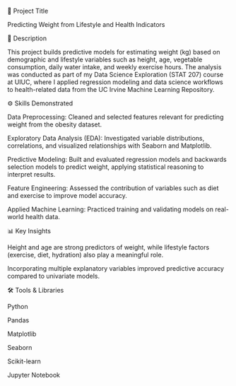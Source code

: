 📌 Project Title

Predicting Weight from Lifestyle and Health Indicators

📖 Description

This project builds predictive models for estimating weight (kg) based on demographic and lifestyle variables such as height, age, vegetable consumption, daily water intake, and weekly exercise hours. The analysis was conducted as part of my Data Science Exploration (STAT 207) course at UIUC, where I applied regression modeling and data science workflows to health-related data from the UC Irvine Machine Learning Repository.

⚙️ Skills Demonstrated

Data Preprocessing: Cleaned and selected features relevant for predicting weight from the obesity dataset.

Exploratory Data Analysis (EDA): Investigated variable distributions, correlations, and visualized relationships with Seaborn and Matplotlib.

Predictive Modeling: Built and evaluated regression models and backwards selection models to predict weight, applying statistical reasoning to interpret results.

Feature Engineering: Assessed the contribution of variables such as diet and exercise to improve model accuracy.

Applied Machine Learning: Practiced training and validating models on real-world health data.

📊 Key Insights

Height and age are strong predictors of weight, while lifestyle factors (exercise, diet, hydration) also play a meaningful role.

Incorporating multiple explanatory variables improved predictive accuracy compared to univariate models.

🛠️ Tools & Libraries

Python

Pandas

Matplotlib

Seaborn

Scikit-learn

Jupyter Notebook
